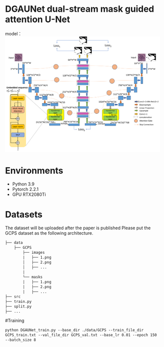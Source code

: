 # DGAUNet dual-stream mask guided attention U-Net
model：
![image](images/1.png)
# Environments
* Python 3.9
* Pytorch 2.2.1
* GPU RTX2080Ti
# Datasets
The dataset will be uploaded after the paper is published
Please put the GCPS dataset as the following architecture.
```
├── data
    ├── GCPS
        ├── images
        |   ├── 1.png
        │   ├── 2.png
        │   ├── ...
        |
        └── masks
        |   ├── 1.png
        |   ├── 2.png
        |   ├── ...
├── src
├── train.py
├── split.py
├── ...
```
#Training
```
python DGAUNet_train.py --base_dir ./data/GCPS --train_file_dir GCPS_train.txt --val_file_dir GCPS_val.txt --base_lr 0.01 --epoch 150 --batch_size 8
```

